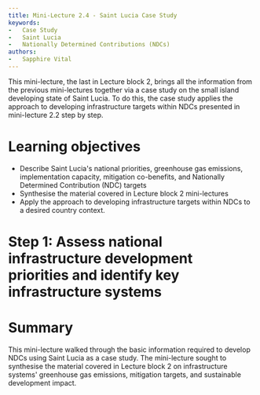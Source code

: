 ```yaml
---
title: Mini-Lecture 2.4 - Saint Lucia Case Study
keywords:
-   Case Study
-   Saint Lucia
-   Nationally Determined Contributions (NDCs)
authors:
-   Sapphire Vital
---
```


This mini-lecture, the last in Lecture block 2, brings all the
information from the previous mini-lectures together via a case study on
the small island developing state of Saint Lucia. To do this, the case
study applies the approach to developing infrastructure targets within
NDCs presented in mini-lecture 2.2 step by step.

# Learning objectives

-   Describe Saint Lucia's national priorities, greenhouse gas
    emissions, implementation capacity, mitigation co-benefits, and
    Nationally Determined Contribution (NDC) targets
-   Synthesise the material covered in Lecture block 2 mini-lectures
-   Apply the approach to developing infrastructure targets within NDCs
    to a desired country context.

# Step 1: Assess national infrastructure development priorities and identify key infrastructure systems


# Summary

This mini-lecture walked through the basic information required to
develop NDCs using Saint Lucia as a case study. The mini-lecture sought
to synthesise the material covered in Lecture block 2 on infrastructure
systems' greenhouse gas emissions, mitigation targets, and sustainable
development impact.
